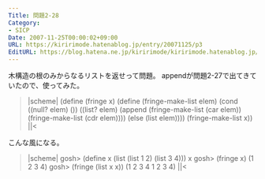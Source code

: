 ```yaml
---
Title: 問題2-28
Category:
- SICP
Date: 2007-11-25T00:00:02+09:00
URL: https://kiririmode.hatenablog.jp/entry/20071125/p3
EditURL: https://blog.hatena.ne.jp/kiririmode/kiririmode.hatenablog.jp/atom/entry/8454420450078216157
---
```



木構造の根のみからなるリストを返せって問題。
appendが問題2-27で出てきていたので、使ってみた。
>|scheme|
(define (fringe x)
  (define (fringe-make-list elem)
    (cond ((null? elem) ())
	  ((list? elem)
	   (append (fringe-make-list (car elem))
		   (fringe-make-list (cdr elem))))
	  (else (list elem))))
  (fringe-make-list x))
||<

こんな風になる。
>|scheme|
gosh> (define x (list (list 1 2) (list 3 4)))
x
gosh> (fringe x)
(1 2 3 4)
gosh> (fringe (list x x))
(1 2 3 4 1 2 3 4)
||<
